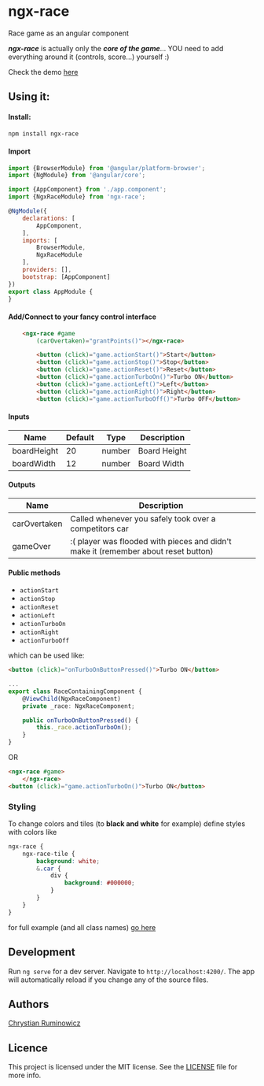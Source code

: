 # ngx-race

Race game as an angular component

***ngx-race*** is actually only the ***core of the game***... YOU need to add everything around it (controls, score...)  yourself :)


Check the demo [here](http://chrum.it/pages/ngx-race)

## Using it:
#### Install:
```bash
npm install ngx-race
```

#### Import
```javascript
import {BrowserModule} from '@angular/platform-browser';
import {NgModule} from '@angular/core';

import {AppComponent} from './app.component';
import {NgxRaceModule} from 'ngx-race';

@NgModule({
    declarations: [
        AppComponent,
    ],
    imports: [
        BrowserModule,
        NgxRaceModule
    ],
    providers: [],
    bootstrap: [AppComponent]
})
export class AppModule {
}
```

#### Add/Connect to your fancy control interface
```html
    <ngx-race #game
        (carOvertaken)="grantPoints()"></ngx-race>

        <button (click)="game.actionStart()">Start</button>
        <button (click)="game.actionStop()">Stop</button>
        <button (click)="game.actionReset()">Reset</button>
        <button (click)="game.actionTurboOn()">Turbo ON</button>
        <button (click)="game.actionLeft()">Left</button>
        <button (click)="game.actionRight()">Right</button>
        <button (click)="game.actionTurboOff()">Turbo OFF</button>
```

#### Inputs

Name  | Default | Type    | Description
--- |---------|---------| ---
boardHeight | 20      | number  | Board Height
boardWidth | 12      | number | Board Width

#### Outputs

Name  | Description
--- | ---
carOvertaken | Called whenever you safely took over a competitors car
gameOver | :( player was flooded with pieces and didn't make it (remember about reset button)

#### Public methods
- `actionStart`
- `actionStop`
- `actionReset`
- `actionLeft`
- `actionTurboOn`
- `actionRight`
- `actionTurboOff`

which can be used like:
```html
<button (click)="onTurboOnButtonPressed()">Turbo ON</button>
```
```typescript
...
export class RaceContainingComponent {
    @ViewChild(NgxRaceComponent)
    private _race: NgxRaceComponent;

    public onTurboOnButtonPressed() {
        this._race.actionTurboOn();
    }
}
```
OR
```html
<ngx-race #game>
    </ngx-race>
<button (click)="game.actionTurboOn()">Turbo ON</button>
```

### Styling

To change colors and tiles (to **black and white** for example) define styles with colors like
```scss
ngx-race {
    ngx-race-tile {
        background: white;
        &.car {
            div {
                background: #000000;
            }
        }
    }
}
```
for full example (and all class names) [go here](https://github.com/chrum/ngx-race/blob/master/projects/ngx-race-app/src/styles.scss)

## Development


Run `ng serve` for a dev server. Navigate to `http://localhost:4200/`. The app will automatically reload if you change any of the source files.

## Authors

[Chrystian Ruminowicz](http://chrum.it)

## Licence

This project is licensed under the MIT license. See the [LICENSE](LICENSE) file for more info.
